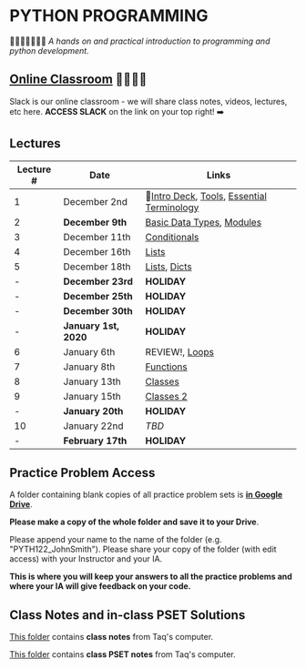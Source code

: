 # PYTHON PROGRAMMING
🎉🎈🎂🍾🎊🍻💃
*A hands on and practical introduction to programming and python development.*

## [Online Classroom](https://pyth122.slack.com/) 👩‍💻👨‍💻
Slack is our online classroom - we will share class notes, videos, lectures, etc here. **ACCESS SLACK** on the link on your top right! ➡️ 

## Lectures

| Lecture #  | Date | Links |
| ------------- | ------------- | ------------- |
| 1  | December 2nd  | 🎉[Intro Deck](https://mottaquikarim.github.io/rehearsal/public/stage.html?source=o66ry#/), [Tools](#out/intro/tools), [Essential Terminology](#out/topics/essential_terminology) |
| 2  | **December 9th**  | [Basic Data Types](#out/topics/basic_data_types), [Modules](#out/topics/modules) |
| 3  | December 11th  | [Conditionals](#out/topics/conditionals) |
| 4  | December 16th  | [Lists](#out/topics/lists) |
| 5  | December 18th  | [Lists](#out/topics/lists), [Dicts](#out/topics/dicts) |
| -  | **December 23rd**  | **HOLIDAY** |
| -  | **December 25th**  | **HOLIDAY** |
| -  | **December 30th**  | **HOLIDAY** |
| -  | **January 1st, 2020**  | **HOLIDAY** |
| 6  | January 6th  | REVIEW!, [Loops](#out/topics/loops) |
| 7  | January 8th  | [Functions](#out/topics/functions) |
| 8  | January 13th  | [Classes](#out/topics/classes) |
| 9  | January 15th  | [Classes 2](#out/topics/classes) |
| -  | **January 20th**  | **HOLIDAY** |
| 10  | January 22nd  |  *TBD* |
| -  | **February 17th**  | **HOLIDAY** |


## Practice Problem Access

A folder containing blank copies of all practice problem sets is **[in Google Drive](https://drive.google.com/drive/folders/1AD8J-4xlvTjYfHpgUCoA3uKBi_7x5fQt?usp=sharing)**. 

**Please make a copy of the whole folder and save it to your Drive**. 

Please append your name to the name of the folder (e.g. "PYTH122_JohnSmith"). Please share your copy of the folder (with edit access) with your Instructor and your IA. 

**This is where you will keep your answers to all the practice problems and where your IA will give feedback on your code.**

## Class Notes and in-class PSET Solutions

[This folder](https://drive.google.com/drive/folders/1kZ9Al-dbHMrTF3YvlE3c1GdB8sl_j9y_?usp=sharing) contains **class notes** from Taq's computer.

[This folder](https://drive.google.com/drive/folders/10THV__aqm0lpncrU42OTjbC1y1jZSrhJ?usp=sharing) contains **class PSET notes** from Taq's computer.
